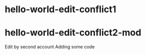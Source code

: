 # hello-world-edit-conflict1
# hello-world-edit-conflict2-mod
Edit by second account
Adding some code
